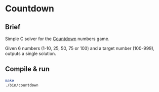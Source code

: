 # Countdown

## Brief

Simple C solver for the [Countdown](https://en.wikipedia.org/wiki/Countdown_(game_show)) numbers game. 

Given 6 numbers (1-10, 25, 50, 75 or 100) and a target number (100-999), outputs a single solution.

## Compile & run

```bash
make
./bin/countdown
```

